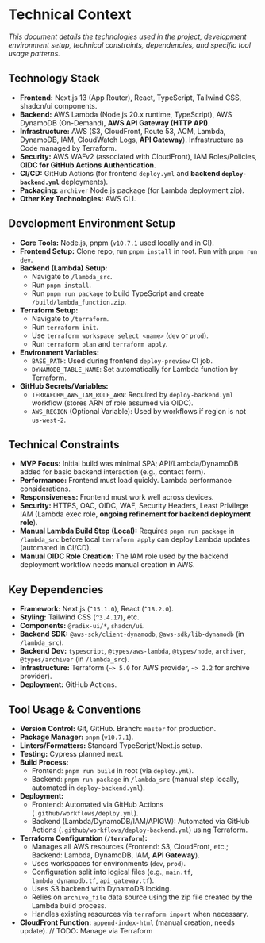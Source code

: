 # Technical Context

*This document details the technologies used in the project, development environment setup, technical constraints, dependencies, and specific tool usage patterns.*

## Technology Stack

*   **Frontend:** Next.js 13 (App Router), React, TypeScript, Tailwind CSS, shadcn/ui components.
*   **Backend:** AWS Lambda (Node.js 20.x runtime, TypeScript), AWS DynamoDB (On-Demand), **AWS API Gateway (HTTP API)**.
*   **Infrastructure:** AWS (S3, CloudFront, Route 53, ACM, Lambda, DynamoDB, IAM, CloudWatch Logs, **API Gateway**). Infrastructure as Code managed by Terraform.
*   **Security:** AWS WAFv2 (associated with CloudFront), IAM Roles/Policies, **OIDC for GitHub Actions Authentication**.
*   **CI/CD:** GitHub Actions (for frontend `deploy.yml` and **backend `deploy-backend.yml`** deployments).
*   **Packaging:** `archiver` Node.js package (for Lambda deployment zip).
*   **Other Key Technologies:** AWS CLI.

## Development Environment Setup

*   **Core Tools:** Node.js, pnpm (`v10.7.1` used locally and in CI).
*   **Frontend Setup:** Clone repo, run `pnpm install` in root. Run with `pnpm run dev`.
*   **Backend (Lambda) Setup:**
    *   Navigate to `/lambda_src`.
    *   Run `pnpm install`.
    *   Run `pnpm run package` to build TypeScript and create `/build/lambda_function.zip`.
*   **Terraform Setup:**
    *   Navigate to `/terraform`.
    *   Run `terraform init`.
    *   Use `terraform workspace select <name>` (`dev` or `prod`).
    *   Run `terraform plan` and `terraform apply`.
*   **Environment Variables:**
    *   `BASE_PATH`: Used during frontend `deploy-preview` CI job.
    *   `DYNAMODB_TABLE_NAME`: Set automatically for Lambda function by Terraform.
*   **GitHub Secrets/Variables:**
    *   `TERRAFORM_AWS_IAM_ROLE_ARN`: Required by `deploy-backend.yml` workflow (stores ARN of role assumed via OIDC).
    *   `AWS_REGION` (Optional Variable): Used by workflows if region is not `us-west-2`.

## Technical Constraints

*   **MVP Focus:** Initial build was minimal SPA; API/Lambda/DynamoDB added for basic backend interaction (e.g., contact form).
*   **Performance:** Frontend must load quickly. Lambda performance considerations.
*   **Responsiveness:** Frontend must work well across devices.
*   **Security:** HTTPS, OAC, OIDC, WAF, Security Headers, Least Privilege IAM (Lambda exec role, **ongoing refinement for backend deployment role**).
*   **Manual Lambda Build Step (Local):** Requires `pnpm run package` in `/lambda_src` before local `terraform apply` can deploy Lambda updates (automated in CI/CD).
*   **Manual OIDC Role Creation:** The IAM role used by the backend deployment workflow needs manual creation in AWS.

## Key Dependencies

*   **Framework:** Next.js (`^15.1.0`), React (`^18.2.0`).
*   **Styling:** Tailwind CSS (`^3.4.17`), etc.
*   **Components:** `@radix-ui/*`, `shadcn/ui`.
*   **Backend SDK:** `@aws-sdk/client-dynamodb`, `@aws-sdk/lib-dynamodb` (in `/lambda_src`).
*   **Backend Dev:** `typescript`, `@types/aws-lambda`, `@types/node`, `archiver`, `@types/archiver` (in `/lambda_src`).
*   **Infrastructure:** Terraform (`~> 5.0` for AWS provider, `~> 2.2` for archive provider).
*   **Deployment:** GitHub Actions.

## Tool Usage & Conventions

*   **Version Control:** Git, GitHub. Branch: `master` for production.
*   **Package Manager:** `pnpm` (`v10.7.1`).
*   **Linters/Formatters:** Standard TypeScript/Next.js setup.
*   **Testing:** Cypress planned next.
*   **Build Process:**
    *   Frontend: `pnpm run build` in root (via `deploy.yml`).
    *   Backend: `pnpm run package` in `/lambda_src` (manual step locally, automated in `deploy-backend.yml`).
*   **Deployment:**
    *   Frontend: Automated via GitHub Actions (`.github/workflows/deploy.yml`).
    *   Backend (Lambda/DynamoDB/IAM/APIGW): Automated via GitHub Actions (`.github/workflows/deploy-backend.yml`) using Terraform.
*   **Terraform Configuration (`/terraform`):**
    *   Manages all AWS resources (Frontend: S3, CloudFront, etc.; Backend: Lambda, DynamoDB, IAM, **API Gateway**).
    *   Uses workspaces for environments (`dev`, `prod`).
    *   Configuration split into logical files (e.g., `main.tf`, `lambda_dynamodb.tf`, `api_gateway.tf`).
    *   Uses S3 backend with DynamoDB locking.
    *   Relies on `archive_file` data source using the zip file created by the Lambda build process.
    *   Handles existing resources via `terraform import` when necessary.
*   **CloudFront Function:** `append-index-html` (manual creation, needs update). // TODO: Manage via Terraform 